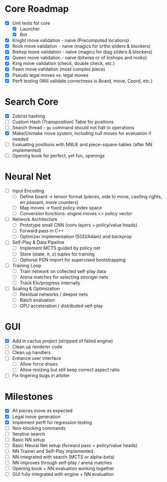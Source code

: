 # Core Roadmap
- [x] Unit tests for core
    - [x] Launcher
    - [x] Bot
- [x] Knight move validation - naive (Precomputed locations)
- [x] Rook move validation - naive (magics for ortho sliders & blockers)
- [x] Bishop move validation - naive (magics for diag sliders & blockers)
- [x] Queen move validation - naive (bitwise or of bishops and rooks)
- [x] King move validation (check, double check, etc.)
- [x] Pawn move validation (most complex piece)
- [X] Pseudo legal moves vs. legal moves
- [x] Perft testing (Will validate correctness is Board, move, Coord, etc.)

# Search Core
- [x] Zobrist hashing
- [ ] Custom Hash (Transposition) Table for positions
- [ ] Search thread - `go` command should not halt io operations
- [x] Make/Unmake move system, including null moves for evaluation if needed
- [ ] Evaluating positions with NNUE and piece-square-tables (after NN implemented)
- [ ] Opening book for perfect, yet fun, openings

# Neural Net
- [ ] Input Encoding
    - [ ] Define board → tensor format (pieces, side to move, castling rights, en passant, move counters)
    - [ ] Map moves → fixed policy index space
    - [ ] Conversion functions: engine moves <> policy vector
- [ ] Network Architecture
    - [ ] Prototype small CNN (conv layers + policy/value heads)
    - [ ] Forward pass in C++ 
    - [ ] Optimizer implementation (SGD/Adam) and backprop
- [ ] Self-Play & Data Pipeline
    - [ ] Implement MCTS guided by policy net
    - [ ] Store (state, π, z) tuples for training
    - [ ] Optional PGN import for supervised bootstrapping
- [ ] Training Loop
    - [ ] Train network on collected self-play data
    - [ ] Arena matches for selecting stronger nets
    - [ ] Track Elo/progress internally
- [ ] Scaling & Optimization
    - [ ] Residual networks / deeper nets
    - [ ] Batch evaluation
    - [ ] GPU acceleration / distributed self-play

# GUI
- [x] Add in cactus project (stripped of failed engine)
- [ ] Clean up renderer code
- [ ] Clean up handlers
- [ ] Enhance user interface
    - [ ] Allow force draws
    - [ ] Allow resizing but still keep correct aspect ratio
- [ ] Fix lingering bugs in arbiter

# Milestones
- [x] All pieces move as expected
- [x] Legal move generation
- [x] Implement perft for regression testing
- [ ] Non-blocking commands
- [ ] Iterative search
- [ ] Basic NN setup
- [ ] Basic Neural Net setup (forward pass + policy/value heads)
- [ ] NN Trainer and Self-Play implemented
- [ ] NN integrated with search (MCTS or alpha-beta)
- [ ] NN improves through self-play / arena matches
- [ ] Opening book + NN evaluation working together
- [ ] GUI fully integrated with engine + NN evaluation
